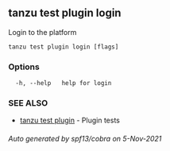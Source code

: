 ## tanzu test plugin login

Login to the platform

```
tanzu test plugin login [flags]
```

### Options

```
  -h, --help   help for login
```

### SEE ALSO

* [tanzu test plugin](tanzu_test_plugin.md)	 - Plugin tests

###### Auto generated by spf13/cobra on 5-Nov-2021
